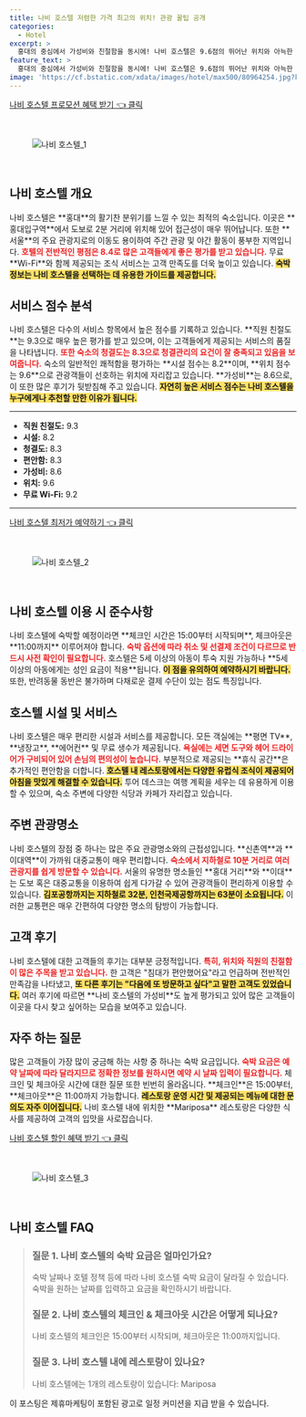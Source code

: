 ```yaml
---
title: 나비 호스텔 저렴한 가격 최고의 위치! 관광 꿀팁 공개
categories:
  - Hotel
excerpt: >
  홍대의 중심에서 가성비와 친절함을 동시에! 나비 호스텔은 9.6점의 뛰어난 위치와 아늑한 시설로 커플 여행객들의 사랑을 받고 있습니다. 무료 WiFi와 맛있는 조식까지 완벽한 서울 여행의 시작점이 되어줄 이곳을 놓치지 마세요!
feature_text: >
  홍대의 중심에서 가성비와 친절함을 동시에! 나비 호스텔은 9.6점의 뛰어난 위치와 아늑한 시설로 커플 여행객들의 사랑을 받고 있습니다. 무료 WiFi와 맛있는 조식까지 완벽한 서울 여행의 시작점이 되어줄 이곳을 놓치지 마세요!
image: 'https://cf.bstatic.com/xdata/images/hotel/max500/80964254.jpg?k=5ade8b4e5a8b6d2abc39d5c82e755b3f65f1910b55dcbcc3dd0ef95155361de1&o=&hp=1'
---
```


<p><a class="modoo-button" href="https://tinyurl.com/2yfjn3mh" rel="nofollow noopener">나비 호스텔 프로모션 혜택 받기 👈 클릭</a></p><br/>
<figure class="image"><img alt="나비 호스텔_1" src="https://cf.bstatic.com/xdata/images/hotel/max1024x768/81935998.jpg?k=ce4862b3f327662ec3257a73d216e1d1956e39e1ba80c6f8778824fa24c4b834&amp;o=&amp;hp=1"/></figure><br/>

<h2 id="나비호스텔개요">나비 호스텔 개요</h2>
<p>나비 호스텔은 **홍대**의 활기찬 분위기를 느낄 수 있는 최적의 숙소입니다. 이곳은 **홍대입구역**에서 도보로 2분 거리에 위치해 있어 접근성이 매우 뛰어납니다. 또한 **서울**의 주요 관광지로의 이동도 용이하여 주간 관광 및 야간 활동이 풍부한 지역입니다. <b><span style="color: #ee2323;">호텔의 전반적인 평점은 8.4로 많은 고객들에게 좋은 평가를 받고 있습니다.</span></b> 무료 **Wi-Fi**와 함께 제공되는 조식 서비스는 고객 만족도를 더욱 높이고 있습니다. <b><span style="background-color: #ffe066;">숙박정보는 나비 호스텔을 선택하는 데 유용한 가이드를 제공합니다.</span></b></p>
<h2 id="서비스점수">서비스 점수 분석</h2>
<p>나비 호스텔은 다수의 서비스 항목에서 높은 점수를 기록하고 있습니다. **직원 친절도**는 9.3으로 매우 높은 평가를 받고 있으며, 이는 고객들에게 제공되는 서비스의 품질을 나타냅니다. <b><span style="color: #ee2323;">또한 숙소의 청결도는 8.3으로 청결관리의 요건이 잘 충족되고 있음을 보여줍니다.</span></b> 숙소의 일반적인 쾌적함을 평가하는 **시설 점수는 8.2**이며, **위치 점수는 9.6**으로 관광객들이 선호하는 위치에 자리잡고 있습니다. **가성비**는 8.6으로, 이 또한 많은 후기가 뒷받침해 주고 있습니다. <b><span style="background-color: #ffe066;">자연히 높은 서비스 점수는 나비 호스텔을 누구에게나 추천할 만한 이유가 됩니다.</span></b></p>
<hr/>
<ul>
<li><b>직원 친절도:</b> 9.3</li>
<li><b>시설:</b> 8.2</li>
<li><b>청결도:</b> 8.3</li>
<li><b>편안함:</b> 8.3</li>
<li><b>가성비:</b> 8.6</li>
<li><b>위치:</b> 9.6</li>
<li><b>무료 Wi-Fi:</b> 9.2</li>
</ul>
<hr/>
<p><a class="modoo-button" href="https://tinyurl.com/2yfjn3mh" rel="nofollow noopener">나비 호스텔 최저가 예약하기 👈 클릭</a></p><br/>
<figure class="image"><img alt="나비 호스텔_2" src="https://cf.bstatic.com/xdata/images/hotel/max500/80964254.jpg?k=5ade8b4e5a8b6d2abc39d5c82e755b3f65f1910b55dcbcc3dd0ef95155361de1&amp;o=&amp;hp=1"/></figure><br/>
<h2 id="이용시준수사항">나비 호스텔 이용 시 준수사항</h2>
<p>나비 호스텔에 숙박할 예정이라면 **체크인 시간은 15:00부터 시작되며**, 체크아웃은 **11:00까지** 이루어져야 합니다. <b><span style="color: #ee2323;">숙박 옵션에 따라 취소 및 선결제 조건이 다르므로 반드시 사전 확인이 필요합니다.</span></b> 호스텔은 5세 이상의 아동이 투숙 지원 가능하나 **5세 이상의 아동에게는 성인 요금이 적용**됩니다. <b><span style="background-color: #ffe066;">이 점을 유의하여 예약하시기 바랍니다.</span></b> 또한, 반려동물 동반은 불가하며 다채로운 결제 수단이 있는 점도 특징입니다.</p>
<h2 id="호스텔시설">호스텔 시설 및 서비스</h2>
<p>나비 호스텔은 매우 편리한 시설과 서비스를 제공합니다. 모든 객실에는 **평면 TV**, **냉장고**, **에어컨** 및 무료 생수가 제공됩니다. <b><span style="color: #ee2323;">욕실에는 세면 도구와 헤어 드라이어가 구비되어 있어 손님의 편의성이 높습니다.</span></b> 부분적으로 제공되는 **휴식 공간**은 추가적인 편안함을 더합니다. <b><span style="background-color: #ffe066;">호스텔 내 레스토랑에서는 다양한 유럽식 조식이 제공되어 아침을 맛있게 해결할 수 있습니다.</span></b> 투어 데스크는 여행 계획을 세우는 데 유용하게 이용할 수 있으며, 숙소 주변에 다양한 식당과 카페가 자리잡고 있습니다.</p>
<h2 id="관광명소">주변 관광명소</h2>
<p>나비 호스텔의 장점 중 하나는 많은 주요 관광명소와의 근접성입니다. **신촌역**과 **이대역**이 가까워 대중교통이 매우 편리합니다. <b><span style="color: #ee2323;">숙소에서 지하철로 10분 거리로 여러 관광지를 쉽게 방문할 수 있습니다.</span></b> 서울의 유명한 명소들인 **홍대 거리**와 **이대**는 도보 혹은 대중교통을 이용하여 쉽게 다가갈 수 있어 관광객들이 편리하게 이용할 수 있습니다. <b><span style="background-color: #ffe066;">김포공항까지는 지하철로 32분, 인천국제공항까지는 63분이 소요됩니다.</span></b> 이러한 교통편은 매우 간편하여 다양한 명소의 탐방이 가능합니다.</p>
<h2 id="고객후기">고객 후기</h2>
<p>나비 호스텔에 대한 고객들의 후기는 대부분 긍정적입니다. <b><span style="color: #ee2323;">특히, 위치와 직원의 친절함이 많은 주목을 받고 있습니다.</span></b> 한 고객은 "침대가 편안했어요"라고 언급하며 전반적인 만족감을 나타냈고, <b><span style="background-color: #ffe066;">또 다른 후기는 "다음에 또 방문하고 싶다"고 말한 고객도 있었습니다.</span></b> 여러 후기에 따르면 **나비 호스텔의 가성비**도 높게 평가되고 있어 많은 고객들이 이곳을 다시 찾고 싶어하는 모습을 보여주고 있습니다.</p>
<h2 id="자주하는질문">자주 하는 질문</h2>
<p>많은 고객들이 가장 많이 궁금해 하는 사항 중 하나는 숙박 요금입니다. <b><span style="color: #ee2323;">숙박 요금은 예약 날짜에 따라 달라지므로 정확한 정보를 원하시면 예약 시 날짜 입력이 필요합니다.</span></b> 체크인 및 체크아웃 시간에 대한 질문 또한 빈번히 올라옵니다. **체크인**은 15:00부터, **체크아웃**은 11:00까지 가능합니다. <b><span style="background-color: #ffe066;">레스토랑 운영 시간 및 제공되는 메뉴에 대한 문의도 자주 이어집니다.</span></b> 나비 호스텔 내에 위치한 **Mariposa** 레스토랑은 다양한 식사를 제공하여 고객의 입맛을 사로잡습니다.</p>

<p><a class="modoo-button" href="https://tinyurl.com/2yfjn3mh" rel="nofollow noopener">나비 호스텔 할인 혜택 받기 👈 클릭</a></p><br>

<figure class="image"><img src="https://cf.bstatic.com/xdata/images/hotel/max500/80736556.jpg?k=033baf66b95df89c56fe02c36e573c5e4bc370c2449a8ba73d5de204b5bd00ab&o=&hp=1" alt="나비 호스텔_3"></figure><br>
<h2 id="나비 호스텔_FAQ">나비 호스텔 FAQ</h2>
<div itemscope="" itemtype="https://schema.org/FAQPage"> 
<blockquote> 
<div itemscope="" itemprop="mainEntity" itemtype="https://schema.org/Question"> 
<h3 id="질문_1" itemprop="name">질문 1. 나비 호스텔의 숙박 요금은 얼마인가요?</h3> 
<div itemscope="" itemprop="acceptedAnswer" itemtype="https://schema.org/Answer"> 
<span itemprop="text"> 
<p>숙박 날짜나 호텔 정책 등에 따라 나비 호스텔 숙박 요금이 달라질 수 있습니다. 숙박을 원하는 날짜를 입력하고 요금을 확인하시기 바랍니다.</p> 
</span> 
</div> 
</div> 

<div itemscope="" itemprop="mainEntity" itemtype="https://schema.org/Question"> 
<h3 id="질문_2" itemprop="name">질문 2. 나비 호스텔의 체크인 & 체크아웃 시간은 어떻게 되나요?</h3> 
<div itemscope="" itemprop="acceptedAnswer" itemtype="https://schema.org/Answer"> 
<span itemprop="text"> 
<p>나비 호스텔의 체크인은 15:00부터 시작되며, 체크아웃은 11:00까지입니다.</p> 
</span> 
</div> 
</div> 

<div itemscope="" itemprop="mainEntity" itemtype="https://schema.org/Question"> 
<h3 id="질문_3" itemprop="name">질문 3. 나비 호스텔 내에 레스토랑이 있나요?</h3> 
<div itemscope="" itemprop="acceptedAnswer" itemtype="https://schema.org/Answer"> 
<span itemprop="text"> 
<p>나비 호스텔에는 1개의 레스토랑이 있습니다: Mariposa</p> 
</span> 
</div> 
</div> 
</blockquote> 
</div><p>이 포스팅은 제휴마케팅이 포함된 광고로 일정 커미션을 지급 받을 수 있습니다.</p>

